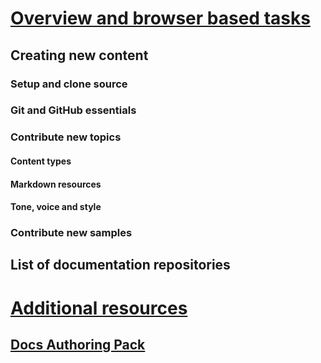 # [Overview and browser based tasks](index.md)
## Creating new content

   <!--
     This page introduces the process to work locally on
     your own machine, following github flow. 

     Content will be taken from the last two sections of 
     how-to-contribute.md (writing new samples, and creating new content)
     and the how-to-write-workflows-major.md)
   -->
### Setup and clone source

   <!--
      This page will guide folks through the setup process
      through cloning the repo.

      It will have condensed versions of get-started-setup-github,
      get-started-setup-tools, and get-started-setup-local.

   -->

### Git and GitHub essentials

   <!-- 
      Explain the basics of Git and GitHub, and the GitHub flow
      process.

      Much, or all of this will be from full-workflow, and git-github-fundamentals

      The full list of repos probably doesn't belong here.
   -->

### Contribute new topics
   <!-- 
     Primarily new content, but will include the content from the
     how-to-write-use-markdown, style-quick-start and how-to-write-links

     Process content will also be taken from how-to-contribute.
   -->

#### Content types
#### Markdown resources
#### Tone, voice and style

### Contribute new samples

   <!-- 
     Primarily new content, with some taken from how-to-contribute.

     This will also point to repo-specific guidance for samples. 
     
     We have an important decision to make here: This contributing guide
     can contain the union of all code style rules for all different languages
     and frameworks, or it can contain the intersection (coode samples must
     compile and run). 

     I'm in favor of the former: Everyone writing Python should follow the Python
     guidance; everyone writing C# should follow the C# rules. Those should be 
     consistent regardless of project team.
   -->


## List of documentation repositories

   <!-- 
     This will take the list of repos from git-github-fundamentals
     for the public repositories.

     Open question: How to keep this up to date?
   -->

# [Additional resources](additional-resources.md)
## [Docs Authoring Pack](how-to-write-docs-auth-pack.md)
